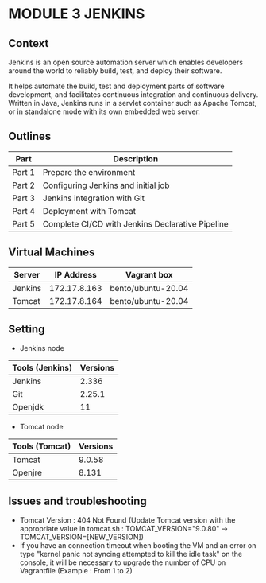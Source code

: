 # MODULE 3 JENKINS

## Context

Jenkins is an open source automation server which enables developers around the world to reliably build, test, and deploy their software.

It helps automate the build, test and deployment parts of software development, and facilitates continuous integration and continuous delivery. Written in Java, Jenkins runs in a servlet container such as Apache Tomcat, or in standalone mode with its own embedded web server. 



## Outlines

Part      | Description
----------|-------
Part 1    | Prepare the environment
Part 2    | Configuring Jenkins and initial job
Part 3    | Jenkins integration with Git
Part 4    | Deployment with Tomcat
Part 5    | Complete CI/CD with Jenkins Declarative Pipeline


## Virtual Machines

Server        | IP Address      |  Vagrant box
--------------|-----------------|---------------
Jenkins       | 172.17.8.163    | bento/ubuntu-20.04
Tomcat        | 172.17.8.164    | bento/ubuntu-20.04


## Setting

- Jenkins node

Tools (Jenkins)           | Versions
--------------------------|-------
Jenkins                   | 2.336
Git                       | 2.25.1
Openjdk                   | 11

- Tomcat node

Tools (Tomcat)            | Versions
--------------------------|-------
Tomcat                    | 9.0.58
Openjre                   | 8.131


## Issues and troubleshooting

- Tomcat Version : 404 Not Found (Update Tomcat version with the appropriate value in tomcat.sh : TOMCAT_VERSION="9.0.80" -> TOMCAT_VERSION=[NEW_VERSION])
- If you have an connection timeout when booting the VM and an error on type "kernel panic not syncing attempted to kill the idle task" on the console, it will be necessary to upgrade the number of CPU on Vagrantfile (Example : From 1 to 2)